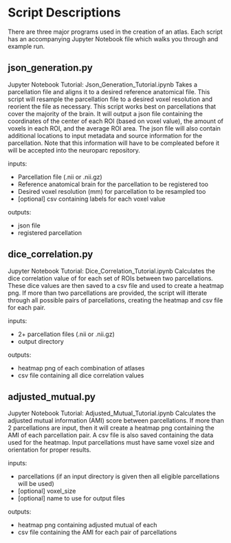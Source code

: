 # Script Descriptions

There are three major programs used in the creation of an atlas. Each script has an accompanying Jupyter Notebook file which walks you through and example run.

## json_generation.py
Jupyter Notebook Tutorial: Json_Generation_Tutorial.ipynb
Takes a parcellation file and aligns it to a desired reference anatomical file. This script will resample the parcellation file to a desired voxel resolution and reorient the file as necessary. This script works best on parcellations that cover the majority of the brain. It will output a json file containing the coordinates of the center of each ROI (based on voxel value), the amount of voxels in each ROI, and the average ROI area. The json file will also contain additional locations to input metadata and source information for the parcellation. Note that this information will have to be compleated before it will be accepted into the neuroparc repository.

inputs:
- Parcellation file (.nii or .nii.gz)
- Reference anatomical brain for the parcellation to be registered too
- Desired voxel resolution (mm) for parcellation to be resampled too
- [optional] csv containing labels for each voxel value

outputs:
- json file
- registered parcellation

## dice_correlation.py
Jupyter Notebook Tutorial: Dice_Correlation_Tutorial.ipynb
Calculates the dice correlation value of for each set of ROIs between two parcellations. These dice values are then saved to a csv file and used to create a heatmap png. If more than two parcellations are provided, the script will itterate through all possible pairs of parcellations, creating the heatmap and csv file for each pair.

inputs:
- 2+ parcellation files (.nii or .nii.gz)
- output directory

outputs:
- heatmap png of each combination of atlases
- csv file containing all dice correlation values

## adjusted_mutual.py
Jupyter Notebook Tutorial: Adjusted_Mutual_Tutorial.ipynb
Calculates the adjusted mutual information (AMI) score between parcellations. If more than 2 parcellations are input, then it will create a heatmap png containing the AMI of each parcellation pair. A csv file is also saved containing the data used for the heatmap. Input parcellations must have same voxel size and orientation for proper results.

inputs:
- parcellations (if an input directory is given then all eligible parcellations will be used)
- [optional] voxel_size
- [optional] name to use for output files

outputs:
- heatmap png containing adjusted mutual of each
- csv file containing the AMI for each pair of parcellations
